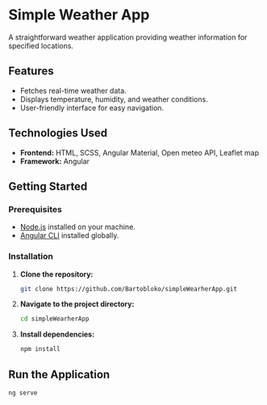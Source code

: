 # Simple Weather App

A straightforward weather application providing weather information for specified locations.

## Features

- Fetches real-time weather data.
- Displays temperature, humidity, and weather conditions.
- User-friendly interface for easy navigation.

## Technologies Used

- **Frontend:** HTML, SCSS, Angular Material, Open meteo API, Leaflet map
- **Framework:** Angular

## Getting Started

### Prerequisites

- [Node.js](https://nodejs.org/) installed on your machine.
- [Angular CLI](https://angular.io/cli) installed globally.

### Installation

1. **Clone the repository:**

   ```bash
   git clone https://github.com/Bartobloko/simpleWearherApp.git

2. **Navigate to the project directory:**

   ```bash
   cd simpleWearherApp
   
3. **Install dependencies:**

   ```bash
   npm install
   
## Run the Application

   ```bash
   ng serve
